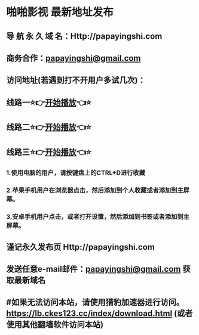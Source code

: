 啪啪影视 最新地址发布
===
导 航 永 久 域 名：Http://papayingshi.com
-------
商务合作：papayingshi@gmail.com
-------
访问地址(若遇到打不开用户多试几次)：
-------
 线路一⭐️👉[开始播放](http://ppys2.xyz)👈⭐️
-------
 线路二⭐️👉[开始播放](http://ppys2.xyz)👈⭐️
-------
 线路三⭐️👉[开始播放](http://ppys2.xyz)👈⭐️
-------
### 1.使用电脑的用户，请按键盘上的CTRL+D进行收藏
### 2.苹果手机用户在浏览器点击，然后添加到个人收藏或者添加到主屏幕。
### 3.安卓手机用户点击，或者打开设置，然后添加到书签或者添加到主屏幕。
## 谨记永久发布页 Http://papayingshi.com
发送任意e-mail邮件：papayingshi@gmail.com 获取最新域名
-------
#如果无法访问本站，请使用猎豹加速器进行访问。https://lb.ckes123.cc/index/download.html (或者使用其他翻墙软件访问本站)
-------
